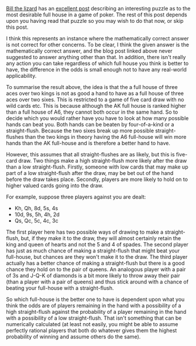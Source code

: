 <!-- 
.. title: Poker puzzle
.. slug: poker-puzzle
.. date: 2017-03-04 13:58:36 UTC
.. tags: poker analysis odds
.. category: 
.. link: 
.. description: 
.. type: text
-->

[Bill the lizard](http://www.billthelizard.com/) has an 
[excellent post](http://www.billthelizard.com/2017/02/best-poker-hand.html) describing an interesting puzzle as to the most desirable full house in a game of poker. The rest of this post depends upon you having read that puzzle so you may wish to do that now, or skip this post.

I think this represents an instance where the mathematically correct answer is not correct for other concerns. To be clear, I think the given answer is the mathematically correct answer, and the blog post linked above never suggested to answer anything other than that. In addition, there isn't really any action you can take regardless of which full house you think is better to have, the difference in the odds is small enough not to have any real-world applicability.

To summarise the result above, the idea is that the a full house of three aces over two kings is not as good a hand to have as a full house of three aces over two sixes. This is restricted to a game of five card draw with no wild cards etc. This is because although the AK full house is ranked higher than a full house of A6, they cannot both occur in the same hand. So to decide which you would rather have you have to look at how many possible hands can beat you. Both hands can be beaten by four-of-a-kind or a straight-flush. Because the two sixes break up more possible straight-flushes than the two kings in theory having the A6 full-house will win more hands than the AK full-house and is therefore a better hand to have.

However, this assumes that all straight-flushes are as likely, but this is five-card draw. Two things make a high straight-flush more likely after the draw than a low straight-flush. Firstly, someone with low cards that may make up part of a low straight-flush after the draw, may be bet out of the hand before the draw takes place. Secondly, players are more likely to hold on to higher valued cards going into the draw.

For example, suppose three players against you are dealt:

* Kh, Qh, 8d, 5s, 4s
* 10d, 9s, 5h, 4h, 2d
* Qs, Qc, 5c, 4c, 3c

The first player here has two possible ways of drawing to make a straight-flush, but, if they make it to the draw, they will almost certainly retain the king and queen of hearts and not the 5 and 4 of spades. The second player has just as much chance of making a straight-flush that might beat your full-house, but chances are they won't make it to the draw. The third player actually has a better chance of making a straight-flush but there is a good chance they hold on to the pair of queens. An analogous player with a pair of 3s and J-Q-K of diamonds is a bit more likely to throw away their pair (than a player with a pair of queens) and thus stick around with a chance of beating your full-house with a straight-flush.

So which full-house is the better one to have is dependent upon what you think the odds are of players remaining in the hand with a possibility of a high straight-flush against the probability of a player remaining in the hand with a possibility of a low straight-flush. That isn't something that can be numerically calculated (at least not easily, you might be able to assume perfectly rational players that both do whatever gives them the highest probability of winning and assume others do the same).

